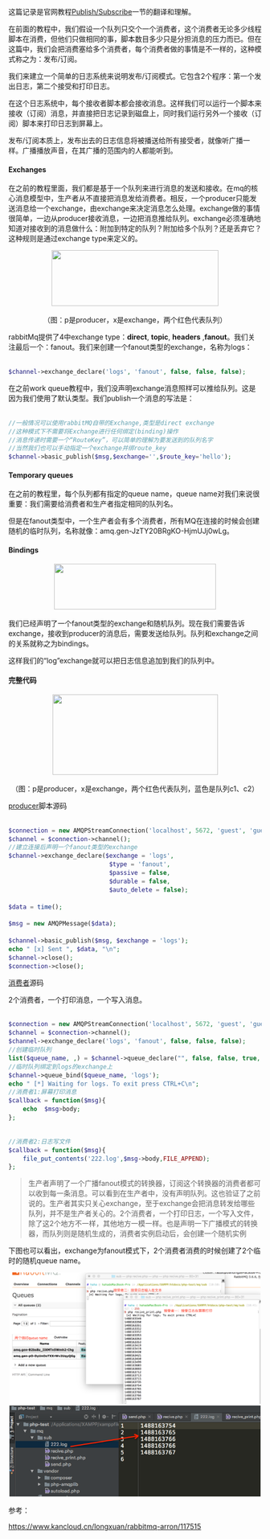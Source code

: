 
这篇记录是官网教程[Publish/Subscribe](http://www.rabbitmq.com/tutorials/tutorial-three-php.html)一节的翻译和理解。

在前面的教程中，我们假设一个队列只交个一个消费者，这个消费者无论多少线程脚本在消费，但他们只做相同的事，脚本数目多少只是分担消息的压力而已。但在这篇中，我们会把消费塞给多个消费者，每个消费者做的事情是不一样的，这种模式称之为：发布/订阅。

我们来建立一个简单的日志系统来说明发布/订阅模式。它包含2个程序：第一个发出日志，第二个接受和打印日志。

在这个日志系统中，每个接收者脚本都会接收消息。这样我们可以运行一个脚本来接收（订阅）消息，并直接把日志记录到磁盘上，同时我们运行另外一个接收（订阅）脚本来打印日志到屏幕上。

发布/订阅本质上，发布出去的日志信息将被播送给所有接受者，就像听广播一样。广播播放声音，在其广播的范围内的人都能听到。

#### Exchanges 

在之前的教程里面，我们都是基于一个队列来进行消息的发送和接收。在mq的核心消息模型中，生产者从不直接把消息发给消费者。相反，一个producer只能发送消息给一个exchange，由exchange来决定消息怎么处理。exchange做的事情很简单，一边从producer接收消息，一边把消息推给队列。exchange必须准确地知道对接收到的消息做什么：附加到特定的队列？附加给多个队列？还是丢弃它？这种规则是通过exchange type来定义的。

<div align="center">
<img  src="http://www.rabbitmq.com/img/tutorials/exchanges.png" width="332" height="111" />
<p style="text-align: center;">（图：p是producer，x是exchange，两个红色代表队列）</p>
</div>

rabbitMq提供了4中exchange type：<b>direct</b>, <b>topic</b>, <b>headers</b> ,<b>fanout</b>。我们关注最后一个：fanout。我们来创建一个fanout类型的exchange，名称为logs：


```php

$channel->exchange_declare('logs', 'fanout', false, false, false);

```

在之前work queue教程中，我们没声明exchange消息照样可以推给队列。这是因为我们使用了默认类型。我们publish一个消息的写法是：

```php

//一般情况可以使用rabbitMQ自带的Exchange,类型是direct exchange
//这种模式下不需要将Exchange进行任何绑定(binding)操作
//消息传递时需要一个“RouteKey”，可以简单的理解为要发送到的队列名字
//当然我们也可以手动指定一个exchange并绑route_key
$channel->basic_publish($msg,$exchange='',$route_key='hello');

```

#### Temporary queues

在之前的教程里，每个队列都有指定的queue name，queue name对我们来说很重要：我们需要给消费者和生产者指定相同的队列名。

但是在fanout类型中，一个生产者会有多个消费者，所有MQ在连接的时候会创建随机的临时队列，名称就像：amq.gen-JzTY20BRgKO-HjmUJj0wLg。

#### Bindings

<div align="center">
	<img  src="http://www.rabbitmq.com/img/tutorials/bindings.png" width="322" height="91" />
</div>

我们已经声明了一个fanout类型的exchange和随机队列。现在我们需要告诉exchange，接收到producer的消息后，需要发送给队列。队列和exchange之间的关系就称之为bindings。

这样我们的“log”exchange就可以把日志信息追加到我们的队列中。


#### 完整代码 

<div align="center">
	<img class="alignnone" src="http://www.rabbitmq.com/img/tutorials/python-three-overall.png" width="329" height="160" />
	<p style="text-align: center;">（图：p是producer，x是exchange，两个红色代表队列，蓝色是队列c1、c2）</p>
</div>

[producer](https://github.com/rabbitmq/rabbitmq-tutorials/blob/master/php/emit_log.php)脚本源码


```php

$connection = new AMQPStreamConnection('localhost', 5672, 'guest', 'guest');
$channel = $connection->channel();
//建立连接后声明一个fanout类型的exchange
$channel->exchange_declare($exchange = 'logs',
                            $type = 'fanout',
                            $passive = false,
                            $durable = false,
                            $auto_delete = false);

$data = time();

$msg = new AMQPMessage($data);

$channel->basic_publish($msg, $exchange = 'logs');
echo " [x] Sent ", $data, "\n";
$channel->close();
$connection->close();

```

[消费者](https://github.com/rabbitmq/rabbitmq-tutorials/blob/master/php/receive_logs.php)源码

2个消费者，一个打印消息，一个写入消息。

```php

$connection = new AMQPStreamConnection('localhost', 5672, 'guest', 'guest');
$channel = $connection->channel();
$channel->exchange_declare('logs', 'fanout', false, false, false);
//创建临时队列
list($queue_name, ,) = $channel->queue_declare("", false, false, true, false);
//临时队列绑定到logs的exchange上
$channel->queue_bind($queue_name, 'logs');
echo " [*] Waiting for logs. To exit press CTRL+C\n";
//消费者1:屏幕打印消息
$callback = function($msg){
    echo  $msg>body;
};

```


```php

//消费者2:日志写文件 
$callback = function($msg){ 
    file_put_contents('222.log',$msg->body,FILE_APPEND); 
};

```

>生产者声明了一个广播fanout模式的转换器，订阅这个转换器的消费者都可以收到每一条消息。可以看到在生产者中，没有声明队列。这也验证了之前说的。生产者其实只关心exchange，至于exchange会把消息转发给哪些队列，并不是生产者关心的。2个消费者，一个打印日志，一个写入文件，除了这2个地方不一样，其他地方一模一样。也是声明一下广播模式的转换器，而队列则是随机生成的，消费者实例启动后，会创建一个随机实例 


下图也可以看出，exchange为fanout模式下，2个消费者消费的时候创建了2个临时的随机queue name。

<div align="center">
    <img width="500" src="https://raw.githubusercontent.com/DoDoneIt/Develop-blog-img/master/DingTalk20170227105112.png"/>
</div>

<div align="center">
    <img width="500" src="https://raw.githubusercontent.com/DoDoneIt/Develop-blog-img/master/DingTalk20170227112018.png"/>
</div>


参考：

https://www.kancloud.cn/longxuan/rabbitmq-arron/117515 